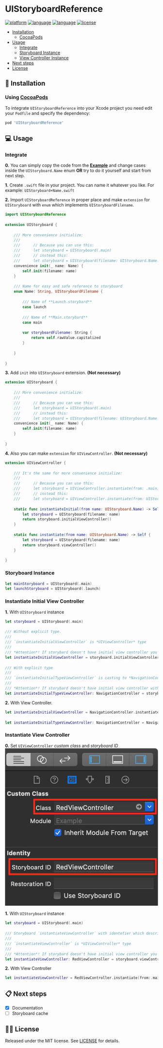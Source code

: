 # UIStoryboardReference

[![platform](https://img.shields.io/badge/Platform-iOS%208%2B-blue.svg)]()
[![language](https://img.shields.io/badge/Language-Swift%204.2-red.svg)]()
[![language](https://img.shields.io/badge/pod-4.0.0-blue.svg)]()
[![license](https://img.shields.io/badge/license-MIT-lightgray.svg)]()

- [Installation](#-installation)
    - [CocoaPods](#cocoapods)    
- [Usage](#usage)
    - [Integrate](#integrate)
    - [Storyboard Instance](#storyboard)
    - [View Controller Instance](#viewcontroller)
- [Next steps](#nextsteps)
- [License](#license)

## 📲 Installation
### Using [CocoaPods](https://cocoapods.org)
To integrate `UIStoryboardReference` into your Xcode project you need edit your `Podfile` and specify the dependency:
```ruby
pod 'UIStoryboardReference'
```

## 💻 Usage
### Integrate
**0.** You can simply copy the code from the [**Example**](UIStoryboard+Name.swift) and change cases inside the `UIStoryboard.Name` enum **OR** try to do it yourself and start from next step.

**1.** Create `.swift` file in your project. You can name it whatever you like. For example: `UIStoryboard+Name.swift`

**2.** Import `UIStoryboardReference` in proper place and make `extension` for `UIStoryboard` with `enum` which implements `UIStoryboardFilename`.
```swift
import UIStoryboardReference

extension UIStoryboard {

    /// More convenience initialize:
    ///
    ///      // Because you can use this:
    ///      let storyboard = UIStoryboard(.main)
    ///      // instead this:
    ///      let storyboard = UIStoryboard(filename: UIStoryboard.Name.main)
    convenience init(_ name: Name) {
        self.init(filename: name)
    }

    /// Name for easy and safe reference to storyboard
    enum Name: String, UIStoryboardFilename {

        /// Name of **Launch.storybard**
        case launch

        /// Name of **Main.storybard**
        case main

        var storyboardFilename: String {
            return self.rawValue.capitalized
        }

    }  

}
```

**3.** Add `init` into `UIStoryboard` extension. **(Not necessary)**
```swift
extension UIStoryboard {

    /// More convenience initialize:
    ///
    ///      // Because you can use this:
    ///      let storyboard = UIStoryboard(.main)
    ///      // instead this:
    ///      let storyboard = UIStoryboard(filename: UIStoryboard.Name.main)
    convenience init(_ name: Name) {
        self.init(filename: name)
    }

}
```

**4.** Also you can make `extension` for `UIViewController`. **(Not necessary)**
```swift
extension UIViewController {

    /// It's the same for more convenience initialize:
    ///
    ///      // Because you can use this:
    ///      let storyboard = UIViewController.instantiate(from: .main)
    ///      // instead this:
    ///      let storyboard = UIViewController.instantiate(from: UIStoryboard.Name.main)

    static func instantiateInitial(from name: UIStoryboard.Name) -> Self {
        let storyboard = UIStoryboard(filename: name)
        return storyboard.initialViewController()
    }

    static func instantiate(from name: UIStoryboard.Name) -> Self {
        let storyboard = UIStoryboard(filename: name)
        return storyboard.viewController()
    }

}

```

### Storyboard Instance
```swift
let mainStoryboard = UIStoryboard(.main)
let launchStoryboard = UIStoryboard(.launch)
```

### Instantiate Initial View Controller
**1.** With `UIStoryboard` instance
```swift
let storyboard = UIStoryboard(.main)

/// Without explicit type.
///
/// `instantiateInitialViewController` is *UIViewController* type
///
/// *Attention*! If storybard doesn't have initial view controller you throw an exception
let instantiateInitialViewController = storyboard.initialViewController()

/// With explicit type
///
/// `instantiateInitialTypeViewController` is casting to *NavigationController* type
///
/// *Attention*! If storybard doesn't have initial view controller with explicit type you throw an exception
let instantiateInitialTypeViewController: NavigationController = storyboard.initialViewController()
```

**2.** With View Controller.
```swift
let instantiateInitialViewController = NavigationController.instantiateInitial(from: .main)

let instantiateInitialTypeViewController: NavigationController = NavigationController.instantiateInitial(from: .main)
```

### Instantiate View Controller
**0.** Set `UIViewController` _custom class_ and _storyboard ID_
![](example_img_0.png)

**1.** With `UIStoryboard` instance
```swift
let storyboard = UIStoryboard(.main)

/// Storyboard `instantiateViewController` with identefier which describe view controller type. If this case `RedViewController`
///
/// `instantiateViewController` is *UIViewController* type
///
/// *Attention*! If storybard doesn't have initial view controller you throw an exception
let instantiateViewController: RedViewController = storyboard.viewController()
```
**2.** With View Controller
```swift
let instantiateViewController = RedViewController.instantiate(from:.main)
```

## 📋 Next steps
- [x] Documentation
- [ ] Storyboard cache

## 👮🏻 License
Released under the MIT license. See [LICENSE](LICENSE) for details.
